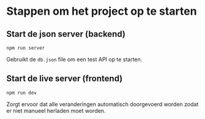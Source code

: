 # Stappen om het project op te starten

## Start de json server (backend)
`npm run server`

Gebruikt de `db.json` file om een test API op te starten.

## Start de live server (frontend)
`npm run dev`

Zorgt ervoor dat alle veranderingen automatisch doorgevoerd worden zodat er niet manueel herladen moet worden.